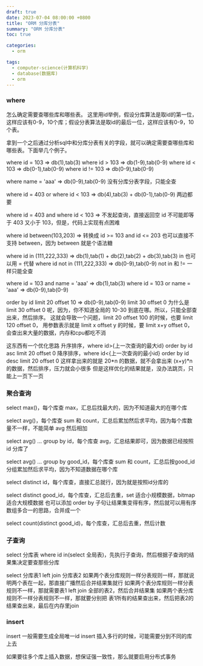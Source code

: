 ```yaml
---
draft: true
date: 2023-07-04 08:00:00 +0800
title: "ORM 分库分表"
summary: "ORM 分库分表"
toc: true

categories:
  - orm

tags:
  - computer-science(计算机科学)
  - database(数据库)
  - orm
---
```


### where

怎么确定需要查哪些库和哪些表。
这里用id举例，假设分库算法是取id的第一位，这样应该有0-9，10个库；假设分表算法是取id的最后一位，这样应该有0-9，10个表。

拿到一个之后通过分析sql中和分库分表有关的字段，就可以确定需要查哪些库和哪些表。下面举几个例子。

where id = 103 => db(1),tab(3)
where id > 103 => db(1-9),tab(0-9)
where id < 103 => db(0-1),tab(0-9)
where id != 103 => db(0-9),tab(0-9)

where name = 'aaa' => db(0-9),tab(0-9)
没有分库分表字段，只能全查

where id = 403 or where id < 103 => db(4),tab(3) + db(0-1),tab(0-9) 两边都要

where id = 403 and where id < 103 => 不发起查询，直接返回空
id 不可能即等于 403 又小于 103，但是，代码上实现有点困难

where id between(103,203) => 转换成 id >= 103 and id <= 203
也可以直接不支持 between，因为 between 就是个语法糖

where id in (111,222,333) => db(1),tab(1) + db(2),tab(2) + db(3),tab(3) in 也可以用 = 代替
where id not in (111,222,333) => db(0-9),tab(0-9) not in 和 != 一样只能全查

where id = 103 and name = 'aaa' => db(1),tab(3)
where id = 103 or name = 'aaa' => db(0-9),tab(0-9)


order by id limit 20 offset 10 => db(0-9),tab(0-9) limit 30 offset 0
为什么是 limit 30 offset 0 呢，因为，你不知道全局的 10-30 到底在哪。所以，只能全部查出来，然后排序。
这就会导致一个问题，limit 20 offset 100 的时候，也要 limit 120 offset 0，
用参数表示就是 limit x offset y 的时候，要 limit x+y offset 0，会查出来大量的数据，内存和cpu都吃不消

这东西有一个优化思路
升序排序，where id>{上一次查询的最大id} order by id asc limit 20 offset 0
降序排序，where id<{上一次查询的最小id} order by id desc limit 20 offset 0
这样拿出来的就是 20*n 的数据，就不会拿出来 (x+y)*n 的数据，然后排序，压力就会小很多
但是这样优化的结果就是，没办法跳页，只能上一页下一页

### 聚合查询

select max()，每个库查 max，汇总后找最大的，因为不知道最大的在哪个库

select avg()，每个库查 sum 和 count，汇总后累加然后求平均，因为每个库数量不一样，不能简单 avg 然后相加

select avg() ... group by id，每个库查 avg，汇总结果即可，因为数据已经按照 id 分库了

select avg() ... group by good_id，每个库查 sum 和 count，汇总后按good_id分组累加然后求平均，因为不知道数据在哪个库

select distinct id，每个库查，直接汇总就行，因为就是按照id分库的

select distinct good_id，每个库查，汇总后去重，set 适合小规模数据，bitmap 适合大规模数据
也可以添加 order by 子句让结果集变得有序，然后就可以用有序数组多合一的思路，合并成一个

select count(distinct good_id)，每个库查，汇总后去重，然后计数

### 子查询

select 分库表 where id in(select 全局表)，先执行子查询，然后根据子查询的结果集决定要查那些分库

select 分库表1 left join 分库表2
如果两个表分库规则一样分表规则一样，那就说明两个表在一起，那直接广播然后合并结果集就行
如果两个表分库规则一样分表规则不一样，那就需要表1 left join 全部的表2，然后合并结果集
如果两个表分库规则不一样分表规则不一样，那就要分别把 表1所有的结果查出来，然后把表2的结果查出来，最后在内存里join

### insert

insert 一般需要生成全局唯一id
insert 插入多行的时候，可能需要分到不同的库上去

如果要往多个库上插入数据，想保证强一致性，那么就要启用分布式事务

